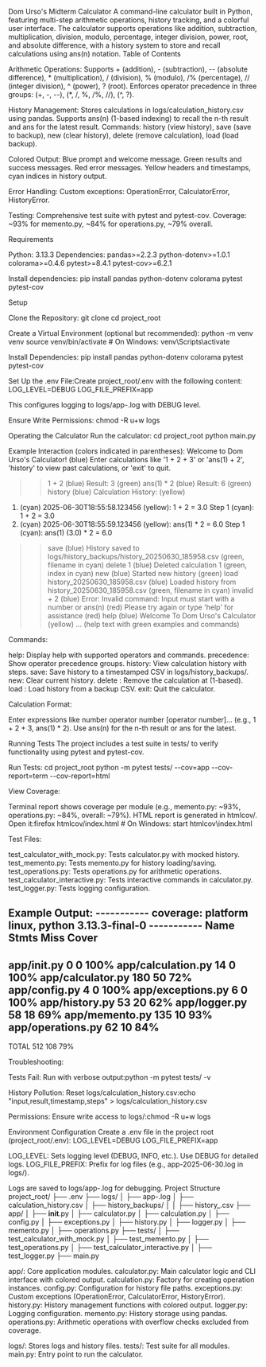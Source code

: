 Dom Urso's Midterm Calculator
A command-line calculator built in Python, featuring multi-step arithmetic operations, history tracking, and a colorful user interface. The calculator supports operations like addition, subtraction, multiplication, division, modulo, percentage, integer division, power, root, and absolute difference, with a history system to store and recall calculations using ans(n) notation.
Table of Contents


Arithmetic Operations:
Supports + (addition), - (subtraction), -- (absolute difference), * (multiplication), / (division), % (modulo), /% (percentage), // (integer division), ^ (power), ? (root).
Enforces operator precedence in three groups: (+, -, --), (*, /, %, /%, //), (^, ?).


History Management:
Stores calculations in logs/calculation_history.csv using pandas.
Supports ans(n) (1-based indexing) to recall the n-th result and ans for the latest result.
Commands: history (view history), save (save to backup), new (clear history), delete <index> (remove calculation), load <filename> (load backup).


Colored Output:
Blue prompt and welcome message.
Green results and success messages.
Red error messages.
Yellow headers and timestamps, cyan indices in history output.


Error Handling:
Custom exceptions: OperationError, CalculatorError, HistoryError.


Testing:
Comprehensive test suite with pytest and pytest-cov.
Coverage: ~93% for memento.py, ~84% for operations.py, ~79% overall.



Requirements

Python: 3.13.3
Dependencies:
pandas>=2.2.3
python-dotenv>=1.0.1
colorama>=0.4.6
pytest>=8.4.1
pytest-cov>=6.2.1



Install dependencies:
pip install pandas python-dotenv colorama pytest pytest-cov

Setup

Clone the Repository:
git clone <repository-url>
cd project_root


Create a Virtual Environment (optional but recommended):
python -m venv venv
source venv/bin/activate  # On Windows: venv\Scripts\activate


Install Dependencies:
pip install pandas python-dotenv colorama pytest pytest-cov


Set Up the .env File:Create project_root/.env with the following content:
LOG_LEVEL=DEBUG
LOG_FILE_PREFIX=app

This configures logging to logs/app-<date>.log with DEBUG level.

Ensure Write Permissions:
chmod -R u+w logs



Operating the Calculator
Run the calculator:
cd project_root
python main.py

Example Interaction (colors indicated in parentheses):
Welcome to Dom Urso's Calculator! (blue)
Enter calculations like '1 + 2 + 3' or 'ans(1) + 2', 'history' to view past calculations, or 'exit' to quit.
>> 1 + 2 (blue)
Result: 3 (green)
>> ans(1) * 2 (blue)
Result: 6 (green)
>> history (blue)
Calculation History: (yellow)
1. (cyan) 2025-06-30T18:55:58.123456 (yellow): 1 + 2 = 3.0
   Step 1 (cyan): 1 + 2 = 3.0
2. (cyan) 2025-06-30T18:55:59.123456 (yellow): ans(1) * 2 = 6.0
   Step 1 (cyan): ans(1) (3.0) * 2 = 6.0
>> save (blue)
History saved to logs/history_backups/history_20250630_185958.csv (green, filename in cyan)
>> delete 1 (blue)
Deleted calculation 1 (green, index in cyan)
>> new (blue)
Started new history (green)
>> load history_20250630_185958.csv (blue)
Loaded history from history_20250630_185958.csv (green, filename in cyan)
>> invalid + 2 (blue)
Error: Invalid command: Input must start with a number or ans(n) (red)
Please try again or type 'help' for assistance (red)
>> help (blue)
Welcome To Dom Urso's Calculator (yellow)
... (help text with green examples and commands)

Commands:

help: Display help with supported operators and commands.
precedence: Show operator precedence groups.
history: View calculation history with steps.
save: Save history to a timestamped CSV in logs/history_backups/.
new: Clear current history.
delete <index>: Remove the calculation at <index> (1-based).
load <filename>: Load history from a backup CSV.
exit: Quit the calculator.

Calculation Format:

Enter expressions like number operator number [operator number]... (e.g., 1 + 2 + 3, ans(1) * 2).
Use ans(n) for the n-th result or ans for the latest.

Running Tests
The project includes a test suite in tests/ to verify functionality using pytest and pytest-cov.

Run Tests:
cd project_root
python -m pytest tests/ --cov=app --cov-report=term --cov-report=html


View Coverage:

Terminal report shows coverage per module (e.g., memento.py: ~93%, operations.py: ~84%, overall: ~79%).
HTML report is generated in htmlcov/. Open it:firefox htmlcov/index.html  # On Windows: start htmlcov\index.html




Test Files:

test_calculator_with_mock.py: Tests calculator.py with mocked history.
test_memento.py: Tests memento.py for history loading/saving.
test_operations.py: Tests operations.py for arithmetic operations.
test_calculator_interactive.py: Tests interactive commands in calculator.py.
test_logger.py: Tests logging configuration.



Example Output:
----------- coverage: platform linux, python 3.13.3-final-0 -----------
Name                 Stmts   Miss  Cover
----------------------------------------
app/__init__.py          0      0   100%
app/calculation.py      14      0   100%
app/calculator.py      180     50    72%
app/config.py            4      0   100%
app/exceptions.py        6      0   100%
app/history.py          53     20    62%
app/logger.py           58     18    69%
app/memento.py         135     10    93%
app/operations.py       62     10    84%
----------------------------------------
TOTAL                  512    108    79%

Troubleshooting:

Tests Fail: Run with verbose output:python -m pytest tests/ -v


History Pollution: Reset logs/calculation_history.csv:echo "input,result,timestamp,steps" > logs/calculation_history.csv


Permissions: Ensure write access to logs/:chmod -R u+w logs



Environment Configuration
Create a .env file in the project root (project_root/.env):
LOG_LEVEL=DEBUG
LOG_FILE_PREFIX=app


LOG_LEVEL: Sets logging level (DEBUG, INFO, etc.). Use DEBUG for detailed logs.
LOG_FILE_PREFIX: Prefix for log files (e.g., app-2025-06-30.log in logs/).

Logs are saved to logs/app-<date>.log for debugging.
Project Structure
project_root/
├── .env
├── logs/
│   ├── app-<date>.log
│   ├── calculation_history.csv
│   ├── history_backups/
│   │   ├── history_<timestamp>.csv
├── app/
│   ├── __init__.py
│   ├── calculator.py
│   ├── calculation.py
│   ├── config.py
│   ├── exceptions.py
│   ├── history.py
│   ├── logger.py
│   ├── memento.py
│   ├── operations.py
├── tests/
│   ├── test_calculator_with_mock.py
│   ├── test_memento.py
│   ├── test_operations.py
│   ├── test_calculator_interactive.py
│   ├── test_logger.py
├── main.py


app/: Core application modules.
calculator.py: Main calculator logic and CLI interface with colored output.
calculation.py: Factory for creating operation instances.
config.py: Configuration for history file paths.
exceptions.py: Custom exceptions (OperationError, CalculatorError, HistoryError).
history.py: History management functions with colored output.
logger.py: Logging configuration.
memento.py: History storage using pandas.
operations.py: Arithmetic operations with overflow checks excluded from coverage.


logs/: Stores logs and history files.
tests/: Test suite for all modules.
main.py: Entry point to run the calculator.
